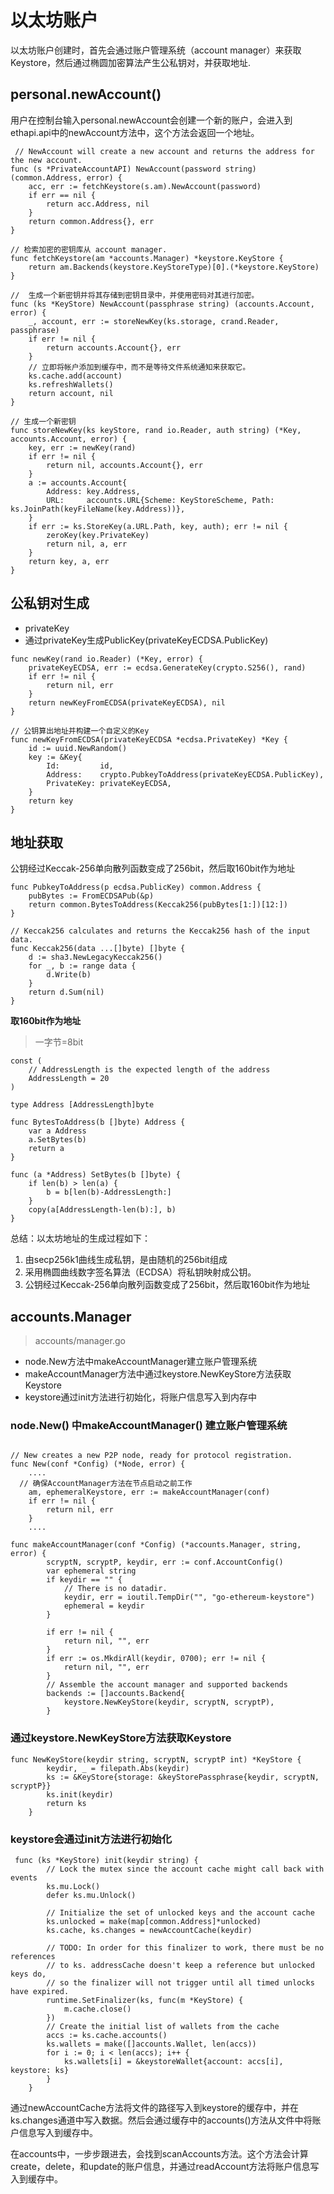 # 以太坊账户
以太坊账户创建时，首先会通过账户管理系统（account manager）来获取Keystore，然后通过椭圆加密算法产生公私钥对，并获取地址.

## personal.newAccount()
用户在控制台输入personal.newAccount会创建一个新的账户，会进入到ethapi.api中的newAccount方法中，这个方法会返回一个地址。
```
 // NewAccount will create a new account and returns the address for the new account.
func (s *PrivateAccountAPI) NewAccount(password string) (common.Address, error) {
	acc, err := fetchKeystore(s.am).NewAccount(password)
	if err == nil {
		return acc.Address, nil
	}
	return common.Address{}, err
}

// 检索加密的密钥库从 account manager.
func fetchKeystore(am *accounts.Manager) *keystore.KeyStore {
	return am.Backends(keystore.KeyStoreType)[0].(*keystore.KeyStore)
}

//  生成一个新密钥并将其存储到密钥目录中，并使用密码对其进行加密。
func (ks *KeyStore) NewAccount(passphrase string) (accounts.Account, error) {
	_, account, err := storeNewKey(ks.storage, crand.Reader, passphrase)
	if err != nil {
		return accounts.Account{}, err
	}
	// 立即将帐户添加到缓存中，而不是等待文件系统通知来获取它。
	ks.cache.add(account)
	ks.refreshWallets()
	return account, nil
}

// 生成一个新密钥
func storeNewKey(ks keyStore, rand io.Reader, auth string) (*Key, accounts.Account, error) {
	key, err := newKey(rand)
	if err != nil {
		return nil, accounts.Account{}, err
	}
	a := accounts.Account{
		Address: key.Address,
		URL:     accounts.URL{Scheme: KeyStoreScheme, Path: ks.JoinPath(keyFileName(key.Address))},
	}
	if err := ks.StoreKey(a.URL.Path, key, auth); err != nil {
		zeroKey(key.PrivateKey)
		return nil, a, err
	}
	return key, a, err
}
```

## 公私钥对生成
- privateKey
- 通过privateKey生成PublicKey(privateKeyECDSA.PublicKey)
``` 生成公钥和私钥
func newKey(rand io.Reader) (*Key, error) {
	privateKeyECDSA, err := ecdsa.GenerateKey(crypto.S256(), rand)
	if err != nil {
		return nil, err
	}
	return newKeyFromECDSA(privateKeyECDSA), nil
}

// 公钥算出地址并构建一个自定义的Key
func newKeyFromECDSA(privateKeyECDSA *ecdsa.PrivateKey) *Key {
	id := uuid.NewRandom()
	key := &Key{
		Id:         id,
		Address:    crypto.PubkeyToAddress(privateKeyECDSA.PublicKey),
		PrivateKey: privateKeyECDSA,
	}
	return key
}
```
## 地址获取
公钥经过Keccak-256单向散列函数变成了256bit，然后取160bit作为地址
```
func PubkeyToAddress(p ecdsa.PublicKey) common.Address {
	pubBytes := FromECDSAPub(&p)
	return common.BytesToAddress(Keccak256(pubBytes[1:])[12:])
}

// Keccak256 calculates and returns the Keccak256 hash of the input data.
func Keccak256(data ...[]byte) []byte {
	d := sha3.NewLegacyKeccak256()
	for _, b := range data {
		d.Write(b)
	}
	return d.Sum(nil)
}
```
**取160bit作为地址**
> 一字节=8bit
```
const (
	// AddressLength is the expected length of the address
	AddressLength = 20
)

type Address [AddressLength]byte

func BytesToAddress(b []byte) Address {
	var a Address
	a.SetBytes(b)
	return a
}

func (a *Address) SetBytes(b []byte) {
	if len(b) > len(a) {
		b = b[len(b)-AddressLength:]
	}
	copy(a[AddressLength-len(b):], b)
}
```

总结：以太坊地址的生成过程如下： 
1. 由secp256k1曲线生成私钥，是由随机的256bit组成 
2. 采用椭圆曲线数字签名算法（ECDSA）将私钥映射成公钥。 
3. 公钥经过Keccak-256单向散列函数变成了256bit，然后取160bit作为地址


## accounts.Manager
> accounts/manager.go
- node.New方法中makeAccountManager建立账户管理系统
- makeAccountManager方法中通过keystore.NewKeyStore方法获取Keystore
- keystore通过init方法进行初始化，将账户信息写入到内存中

### node.New() 中makeAccountManager() 建立账户管理系统
``` node

// New creates a new P2P node, ready for protocol registration.
func New(conf *Config) (*Node, error) {
    ....
  // 确保AccountManager方法在节点启动之前工作
	am, ephemeralKeystore, err := makeAccountManager(conf)
	if err != nil {
		return nil, err
	}
    ....
```
```
func makeAccountManager(conf *Config) (*accounts.Manager, string, error) {
        scryptN, scryptP, keydir, err := conf.AccountConfig()
        var ephemeral string
        if keydir == "" {
            // There is no datadir.
            keydir, err = ioutil.TempDir("", "go-ethereum-keystore")
            ephemeral = keydir
        }
    
        if err != nil {
            return nil, "", err
        }
        if err := os.MkdirAll(keydir, 0700); err != nil {
            return nil, "", err
        }
        // Assemble the account manager and supported backends
        backends := []accounts.Backend{
            keystore.NewKeyStore(keydir, scryptN, scryptP),
        }
```
### 通过keystore.NewKeyStore方法获取Keystore
```
func NewKeyStore(keydir string, scryptN, scryptP int) *KeyStore {
        keydir, _ = filepath.Abs(keydir)
        ks := &KeyStore{storage: &keyStorePassphrase{keydir, scryptN, scryptP}}
        ks.init(keydir)
        return ks
    }
```
### keystore会通过init方法进行初始化
```
 func (ks *KeyStore) init(keydir string) {
        // Lock the mutex since the account cache might call back with events
        ks.mu.Lock()
        defer ks.mu.Unlock()
    
        // Initialize the set of unlocked keys and the account cache
        ks.unlocked = make(map[common.Address]*unlocked)
        ks.cache, ks.changes = newAccountCache(keydir)
    
        // TODO: In order for this finalizer to work, there must be no references
        // to ks. addressCache doesn't keep a reference but unlocked keys do,
        // so the finalizer will not trigger until all timed unlocks have expired.
        runtime.SetFinalizer(ks, func(m *KeyStore) {
            m.cache.close()
        })
        // Create the initial list of wallets from the cache
        accs := ks.cache.accounts()
        ks.wallets = make([]accounts.Wallet, len(accs))
        for i := 0; i < len(accs); i++ {
            ks.wallets[i] = &keystoreWallet{account: accs[i], keystore: ks}
        }
    }
```
通过newAccountCache方法将文件的路径写入到keystore的缓存中，并在ks.changes通道中写入数据。然后会通过缓存中的accounts()方法从文件中将账户信息写入到缓存中。

在accounts中，一步步跟进去，会找到scanAccounts方法。这个方法会计算create，delete，和update的账户信息，并通过readAccount方法将账户信息写入到缓存中。